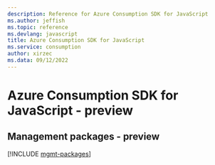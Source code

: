 ```yaml
---
description: Reference for Azure Consumption SDK for JavaScript
ms.author: jeffish
ms.topic: reference
ms.devlang: javascript
title: Azure Consumption SDK for JavaScript
ms.service: consumption
author: xirzec
ms.data: 09/12/2022
---
```

# Azure Consumption SDK for JavaScript - preview

## Management packages - preview
[!INCLUDE [mgmt-packages](consumption-mgmt-index.md)]